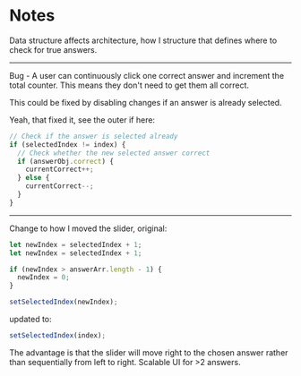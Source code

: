 # Notes

Data structure affects architecture, how I structure that defines where to check for true answers.

---

Bug - A user can continuously click one correct answer and increment the total counter. This means they don't need to get them all correct.

This could be fixed by disabling changes if an answer is already selected.

Yeah, that fixed it, see the outer if here:

```ts
// Check if the answer is selected already
if (selectedIndex != index) {
  // Check whether the new selected answer correct
  if (answerObj.correct) {
    currentCorrect++;
  } else {
    currentCorrect--;
  }
}
```

---

Change to how I moved the slider, original:

```ts
let newIndex = selectedIndex + 1;
let newIndex = selectedIndex + 1;

if (newIndex > answerArr.length - 1) {
  newIndex = 0;
}

setSelectedIndex(newIndex);
```

updated to:

```ts
setSelectedIndex(index);
```

The advantage is that the slider will move right to the chosen answer rather than sequentially from left to right. Scalable UI for >2 answers.
